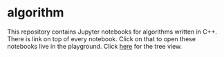 # algorithm
This repository contains Jupyter notebooks for algorithms written in C++. There is link on top of every notebook. Click on that to open these notebooks live in the playground.  Click [here](https://notebooks.gesis.org/user/abhiyantaabhishek1@yahoo.in/tree) for the tree view.
